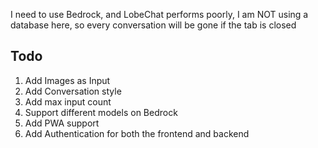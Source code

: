 I need to use Bedrock, and LobeChat performs poorly, I am NOT using a database here, so every conversation will be gone if the tab is closed

## Todo

1. Add Images as Input
2. Add Conversation style
3. Add max input count
4. Support different models on Bedrock
5. Add PWA support
6. Add Authentication for both the frontend and backend
   
